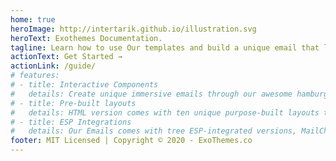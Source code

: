 ```yaml
---
home: true
heroImage: http://intertarik.github.io/illustration.svg
heroText: Exothemes Documentation.
tagline: Learn how to use Our templates and build a unique email that looks good on both desktop and mobile.
actionText: Get Started →
actionLink: /guide/
# features:
# - title: Interactive Components
#   details: Create unique immersive emails through our awesome hamburger menu and accordion section. Impress your mobile audience through Notif's unique interactive components.
# - title: Pre-built layouts
#   details: HTML version comes with ten unique purpose-built layouts that can be used as is, or as a foundation for your next email campaigns. Included are promotional and transactional layouts.
# - title: ESP Integrations
#   details: Our Emails comes with tree ESP-integrated versions, MailChimp, StampReady,Mailstet, Campaign Monitor, and more. Upload directly to your preferred ESP and start creating stunning email campaigns.
footer: MIT Licensed | Copyright © 2020 - ExoThemes.co
---
```


<mailchimp />